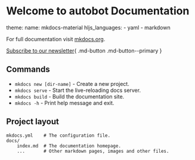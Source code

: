 # Welcome to autobot Documentation

theme:
    name: mkdocs-material
    hljs_languages:
        - yaml
        - markdown
        
For full documentation visit [mkdocs.org](https://www.mkdocs.org).

[Subscribe to our newsletter](#){ .md-button .md-button--primary }

## Commands

* `mkdocs new [dir-name]` - Create a new project.
* `mkdocs serve` - Start the live-reloading docs server.
* `mkdocs build` - Build the documentation site.
* `mkdocs -h` - Print help message and exit.

## Project layout

    mkdocs.yml    # The configuration file.
    docs/
        index.md  # The documentation homepage.
        ...       # Other markdown pages, images and other files.

